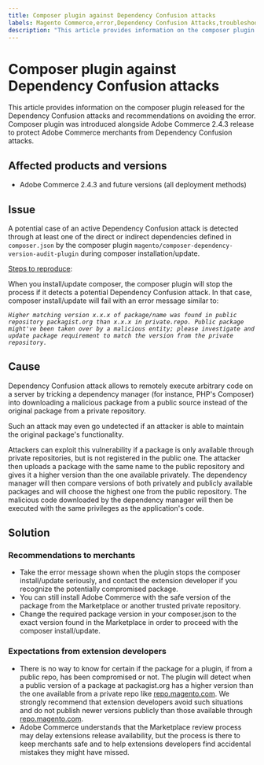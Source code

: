 ```yaml
---
title: Composer plugin against Dependency Confusion attacks
labels: Magento Commerce,error,Dependency Confusion Attacks,troubleshooting,Adobe Commerce 2.4.3,Composer plugin,cloud infrastructure,on-premises,Magento Commerce Cloud
description: "This article provides information on the composer plugin released for the Dependency Confusion attacks and recommendations on avoiding the error. Composer plugin was introduced alongside Adobe Commerce 2.4.3 release to protect Adobe Commerce merchants from Dependency Confusion attacks."
---
```


# Composer plugin against Dependency Confusion attacks

This article provides information on the composer plugin released for the Dependency Confusion attacks and recommendations on avoiding the error. Composer plugin was introduced alongside Adobe Commerce 2.4.3 release to protect Adobe Commerce merchants from Dependency Confusion attacks.

## Affected products and versions

* Adobe Commerce 2.4.3 and future versions (all deployment methods)

## Issue

A potential case of an active Dependency Confusion attack is detected through at least one of the direct or indirect dependencies defined in `composer.json` by the composer plugin `magento/composer-dependency-version-audit-plugin` during composer installation/update.

<u>Steps to reproduce</u>:

When you install/update composer, the composer plugin will stop the process if it detects a potential Dependency Confusion attack. In that case, composer install/update will fail with an error message similar to:

*```Higher matching version x.x.x of package/name was found in public repository packagist.org than x.x.x in private.repo. Public package might've been taken over by a malicious entity; please investigate and update package requirement to match the version from the private repository.```*

## Cause

Dependency Confusion attack allows to remotely execute arbitrary code on a server by tricking a dependency manager (for instance, PHP's Composer) into downloading a malicious package from a public source instead of the original package from a private repository.

Such an attack may even go undetected if an attacker is able to maintain the original package's functionality.

Attackers can exploit this vulnerability if a package is only available through private repositories, but is not registered in the public one. The attacker then uploads a package with the same name to the public repository and gives it a higher version than the one available privately. The dependency manager will then compare versions of both privately and publicly available packages and will choose the highest one from the public repository. The malicious code downloaded by the dependency manager will then be executed with the same privileges as the application's code.

## Solution

### Recommendations to merchants

* Take the error message shown when the plugin stops the composer install/update seriously, and contact the extension developer if you recognize the potentially compromised package.
* You can still install Adobe Commerce with the safe version of the package from the Marketplace or another trusted private repository.
* Change the required package version in your composer.json to the exact version found in the Marketplace in order to proceed with the composer install/update.

### Expectations from extension developers

* There is no way to know for certain if the package for a plugin, if from a public repo, has been compromised or not. The plugin will detect when a public version of a package at packagist.org has a higher version than the one available from a private repo like [repo.magento.com](https://repo.magento.com). We strongly recommend that extension developers avoid such situations and do not publish newer versions publicly than those available through [repo.magento.com](https://repo.magento.com).
* Adobe Commerce understands that the Marketplace review process may delay extensions release availability, but the process is there to keep merchants safe and to help extensions developers find accidental mistakes they might have missed. 

